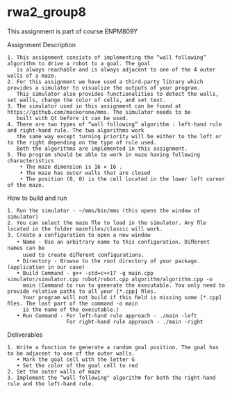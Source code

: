 # rwa2_group8


This assignment is part of course ENPM809Y

Assignment Description

    1. This assignment consists of implementing the “wall following” algorithm to drive a robot to a goal. The goal 
       is always reachable and is always adjacent to one of the 4 outer walls of a maze.
    2. For this assignment we have used a third-party library which provides a simulator to visualize the outputs of your program.
       This simulator also provides functionalities to detect the walls, set walls, change the color of cells, and set text.
    3. The simulator used in this assignment can be found at https://github.com/mackorone/mms. The simulator needs to be 
       built with Qt before it can be used.
    4. There are two types of “wall following” algorithm : left-hand rule and right-hand rule. The two algorithms work 
       the same way except turning priority will be either to the left or to the right depending on the type of rule used. 
       Both the algorithms are implemented in this assignment.
    5. The program should be able to work in maze having following characteristics
        • The maze dimension is 16 × 16 .
        • The maze has outer walls that are closed
        • The position (0, 0) is the cell located in the lower left corner of the maze.
       
How to build and run

    1. Run the simulator - ~/mms/bin/mms (this opens the window of simulator)
    2. You can select the maze ﬁle to load in the simulator. Any ﬁle located in the folder mazefiles/classic will work.
    3. Create a configuration to open a new window 
       • Name - Use an arbitrary name to this configuration. Diﬀerent names can be
         used to create diﬀerent configurations.
       • Directory - Browse to the root directory of your package. (application in our case)
       • Build Command - g++ -std=c++17 -g main.cpp simulator/simulator.cpp robot/robot.cpp algorithm/algorithm.cpp -o 
         main (Command to run to generate the executable. You only need to provide relative paths to all your [*.cpp] ﬁles. 
         Your program will not build if this ﬁeld is missing some [*.cpp] ﬁles. The last part of the command -o main
         is the name of the executable.)
       • Run Command - For left-hand rule approach - ./main -left
                       For right-hand rule approach - ./main -right
                       
Deliverables

    1. Write a function to generate a random goal position. The goal has to be adjacent to one of the outer walls. 
       • Mark the goal cell with the letter G
       • Set the color of the goal cell to red
    2. Set the outer walls of maze
    3. Implement the “wall following" algorithm for both the right-hand rule and the left-hand rule. 





